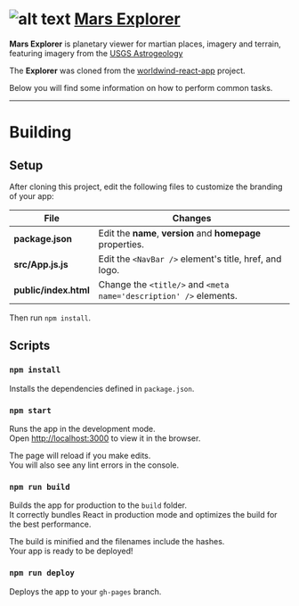 # ![alt text](https://viewer.earth/mars/images/mars-icon.png "Mars logo") [Mars Explorer](https://viewer.earth/mars/) 

__Mars Explorer__ is planetary viewer for martian places, imagery and terrain, featuring imagery from the [USGS Astrogeology](https://astrowebmaps.wr.usgs.gov/webmapatlas/Layers/maps.htm)

The __Explorer__ was cloned from the [worldwind-react-app](https://github.com/emxsys/worldwind-react-app) project.

Below you will find some information on how to perform common tasks.

---
# Building
## Setup

After cloning this project, edit the following files to customize the branding of your app:

File | Changes
-----|--------
__package.json__ | Edit the __name__, __version__ and __homepage__ properties.
__src/App.js.js__ | Edit the `<NavBar />` element's title, href, and logo. 
__public/index.html__ | Change the `<title/>` and `<meta name='description' />` elements.

Then run `npm install`.


## Scripts

### `npm install`
 
Installs the dependencies defined in `package.json`.


### `npm start`

Runs the app in the development mode.<br>
Open [http://localhost:3000](http://localhost:3000) to view it in the browser.

The page will reload if you make edits.<br>
You will also see any lint errors in the console.


### `npm run build`

Builds the app for production to the `build` folder.<br>
It correctly bundles React in production mode and optimizes the build for the best performance.

The build is minified and the filenames include the hashes.<br>
Your app is ready to be deployed!


### `npm run deploy`

Deploys the app to your `gh-pages` branch.
